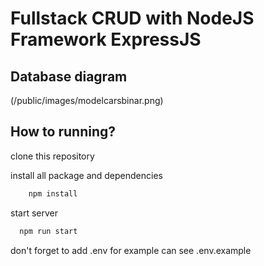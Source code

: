 # Fullstack CRUD with NodeJS Framework ExpressJS

## Database diagram

(/public/images/modelcarsbinar.png)

## How to running?

clone this repository

install all package and dependencies
```bash
    npm install
```

start server
```bash
  npm run start
```

don't forget to add .env for example can see .env.example